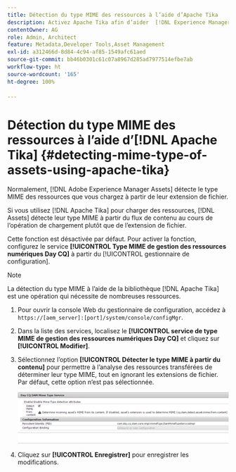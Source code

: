 ```yaml
---
title: Détection du type MIME des ressources à l’aide d’Apache Tika
description: Activez Apache Tika afin d’aider  [!DNL Experience Manager Assets]  à détecter le type MIME des ressources à partir du flux de contenu pendant l’opération de chargement au lieu de l’extension de fichier.
contentOwner: AG
role: Admin, Architect
feature: Metadata,Developer Tools,Asset Management
exl-id: a312466d-8d84-4c94-af85-1549afc61aed
source-git-commit: bb46b0301c61c07a8967d285ad7977514efbe7ab
workflow-type: ht
source-wordcount: '165'
ht-degree: 100%

---
```


# Détection du type MIME des ressources à l’aide d’[!DNL Apache Tika] {#detecting-mime-type-of-assets-using-apache-tika}

Normalement, [!DNL Adobe Experience Manager Assets] détecte le type MIME des ressources que vous chargez à partir de leur extension de fichier.

Si vous utilisez [!DNL Apache Tika] pour charger des ressources, [!DNL Assets] détecte leur type MIME à partir du flux de contenu au cours de l’opération de chargement plutôt que de l’extension de fichier.

Cette fonction est désactivée par défaut. Pour activer la fonction, configurez le service **[!UICONTROL Type MIME de gestion des ressources numériques Day CQ]** à partir du [!UICONTROL gestionnaire de configuration].

>[!NOTE]
>
>La détection du type MIME à l’aide de la bibliothèque [!DNL Apache Tika] est une opération qui nécessite de nombreuses ressources.

1. Pour ouvrir la console Web du gestionnaire de configuration, accédez à `https://[aem_server]:[port]/system/console/configMgr`.

1. Dans la liste des services, localisez le **[!UICONTROL service de type MIME de gestion des ressources numériques Day CQ]** et cliquez sur **[!UICONTROL Modifier]**.

1. Sélectionnez l’option **[!UICONTROL Détecter le type MIME à partir du contenu]** pour permettre à l’analyse des ressources transférées de déterminer leur type MIME, tout en ignorant les extensions de fichier. Par défaut, cette option n’est pas sélectionnée.

   ![chlimage_1-333](assets/chlimage_1-333.png)

1. Cliquez sur **[!UICONTROL Enregistrer]** pour enregistrer les modifications.
